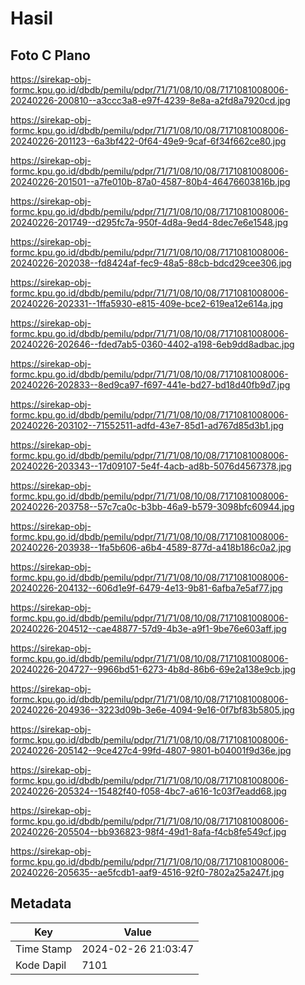 # Hasil

## Foto C Plano

https://sirekap-obj-formc.kpu.go.id/dbdb/pemilu/pdpr/71/71/08/10/08/7171081008006-20240226-200810--a3ccc3a8-e97f-4239-8e8a-a2fd8a7920cd.jpg

https://sirekap-obj-formc.kpu.go.id/dbdb/pemilu/pdpr/71/71/08/10/08/7171081008006-20240226-201123--6a3bf422-0f64-49e9-9caf-6f34f662ce80.jpg

https://sirekap-obj-formc.kpu.go.id/dbdb/pemilu/pdpr/71/71/08/10/08/7171081008006-20240226-201501--a7fe010b-87a0-4587-80b4-46476603816b.jpg

https://sirekap-obj-formc.kpu.go.id/dbdb/pemilu/pdpr/71/71/08/10/08/7171081008006-20240226-201749--d295fc7a-950f-4d8a-9ed4-8dec7e6e1548.jpg

https://sirekap-obj-formc.kpu.go.id/dbdb/pemilu/pdpr/71/71/08/10/08/7171081008006-20240226-202038--fd8424af-fec9-48a5-88cb-bdcd29cee306.jpg

https://sirekap-obj-formc.kpu.go.id/dbdb/pemilu/pdpr/71/71/08/10/08/7171081008006-20240226-202331--1ffa5930-e815-409e-bce2-619ea12e614a.jpg

https://sirekap-obj-formc.kpu.go.id/dbdb/pemilu/pdpr/71/71/08/10/08/7171081008006-20240226-202646--fded7ab5-0360-4402-a198-6eb9dd8adbac.jpg

https://sirekap-obj-formc.kpu.go.id/dbdb/pemilu/pdpr/71/71/08/10/08/7171081008006-20240226-202833--8ed9ca97-f697-441e-bd27-bd18d40fb9d7.jpg

https://sirekap-obj-formc.kpu.go.id/dbdb/pemilu/pdpr/71/71/08/10/08/7171081008006-20240226-203102--71552511-adfd-43e7-85d1-ad767d85d3b1.jpg

https://sirekap-obj-formc.kpu.go.id/dbdb/pemilu/pdpr/71/71/08/10/08/7171081008006-20240226-203343--17d09107-5e4f-4acb-ad8b-5076d4567378.jpg

https://sirekap-obj-formc.kpu.go.id/dbdb/pemilu/pdpr/71/71/08/10/08/7171081008006-20240226-203758--57c7ca0c-b3bb-46a9-b579-3098bfc60944.jpg

https://sirekap-obj-formc.kpu.go.id/dbdb/pemilu/pdpr/71/71/08/10/08/7171081008006-20240226-203938--1fa5b606-a6b4-4589-877d-a418b186c0a2.jpg

https://sirekap-obj-formc.kpu.go.id/dbdb/pemilu/pdpr/71/71/08/10/08/7171081008006-20240226-204132--606d1e9f-6479-4e13-9b81-6afba7e5af77.jpg

https://sirekap-obj-formc.kpu.go.id/dbdb/pemilu/pdpr/71/71/08/10/08/7171081008006-20240226-204512--cae48877-57d9-4b3e-a9f1-9be76e603aff.jpg

https://sirekap-obj-formc.kpu.go.id/dbdb/pemilu/pdpr/71/71/08/10/08/7171081008006-20240226-204727--9966bd51-6273-4b8d-86b6-69e2a138e9cb.jpg

https://sirekap-obj-formc.kpu.go.id/dbdb/pemilu/pdpr/71/71/08/10/08/7171081008006-20240226-204936--3223d09b-3e6e-4094-9e16-0f7bf83b5805.jpg

https://sirekap-obj-formc.kpu.go.id/dbdb/pemilu/pdpr/71/71/08/10/08/7171081008006-20240226-205142--9ce427c4-99fd-4807-9801-b04001f9d36e.jpg

https://sirekap-obj-formc.kpu.go.id/dbdb/pemilu/pdpr/71/71/08/10/08/7171081008006-20240226-205324--15482f40-f058-4bc7-a616-1c03f7eadd68.jpg

https://sirekap-obj-formc.kpu.go.id/dbdb/pemilu/pdpr/71/71/08/10/08/7171081008006-20240226-205504--bb936823-98f4-49d1-8afa-f4cb8fe549cf.jpg

https://sirekap-obj-formc.kpu.go.id/dbdb/pemilu/pdpr/71/71/08/10/08/7171081008006-20240226-205635--ae5fcdb1-aaf9-4516-92f0-7802a25a247f.jpg


## Metadata

| Key        | Value               |
| ---------- | ------------------- |
| Time Stamp | 2024-02-26 21:03:47 |
| Kode Dapil | 7101                |



